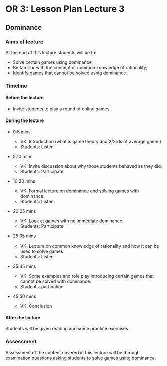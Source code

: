 # OR 3: Lesson Plan Lecture 3
## Dominance

### Aims of lecture

At the end of this lecture students will be to:

- Solve certain games using dominance;
- Be familiar with the concept of common knowledge of rationality;
- Identify games that cannot be solved usnig dominance.

### Timeline

#### Before the lecture

- Invite students to play a round of online games.

#### During the lecture

- 0:5 mins

    - VK: Introduction (what is game theory and 2/3rds of average game.)
    - Students: Listen.

- 5:10 mins

    - VK: Invite discussion about why those students behaved as they did.
    - Students: Participate.

- 10:20 mins

    - VK: Formal lecture on dominance and solving games with dominance.
    - Students: Listen.

- 20:25 mins

    - VK: Look at games with no immediate dominance.
    - Students: Participate.

- 25:35 mins

    - VK: Lecture on common knowledge of rationality and how it can be used to solve games
    - Students: Listen

- 35:45 mins

    - VK: Some examples and role play introducing certain games that cannot be solved with dominance.
    - Students: partipation

- 45:50 mins

    - VK: Conclusion

#### After the lecture

Students will be given reading and some practice exercises.

### Assessment

Assessment of the content covered in this lecture will be through examination questions asking students to solve games using dominance.
